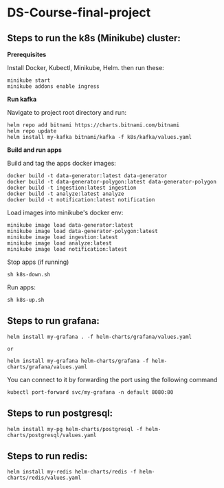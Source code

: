 
# DS-Course-final-project

  

## Steps to run the k8s (Minikube) cluster:

**Prerequisites**

Install Docker, Kubectl, Minikube, Helm.
then run these:
 
    minikube start
    minikube addons enable ingress
    


**Run kafka**

Navigate to project root directory and run:

		
    helm repo add bitnami https://charts.bitnami.com/bitnami
    helm repo update
    helm install my-kafka bitnami/kafka -f k8s/kafka/values.yaml

**Build and run apps**

Build and tag the apps docker images:

    docker build -t data-generator:latest data-generator
    docker build -t data-generator-polygon:latest data-generator-polygon
    docker build -t ingestion:latest ingestion
    docker build -t analyze:latest analyze
    docker build -t notification:latest notification

Load images into minikube's docker env:

    minikube image load data-generator:latest
    minikube image load data-generator-polygon:latest
    minikube image load ingestion:latest
    minikube image load analyze:latest
    minikube image load notification:latest

Stop apps (if running)

    sh k8s-down.sh

Run apps:

    sh k8s-up.sh 



## Steps to run grafana:

    helm install my-grafana . -f helm-charts/grafana/values.yaml

    or 

    helm install my-grafana helm-charts/grafana -f helm-charts/grafana/values.yaml
    


You can connect to it by forwarding the port using the following command

    kubectl port-forward svc/my-grafana -n default 8080:80
    

## Steps to run postgresql:

    helm install my-pg helm-charts/postgresql -f helm-charts/postgresql/values.yaml

## Steps to run redis:

    helm install my-redis helm-charts/redis -f helm-charts/redis/values.yaml
